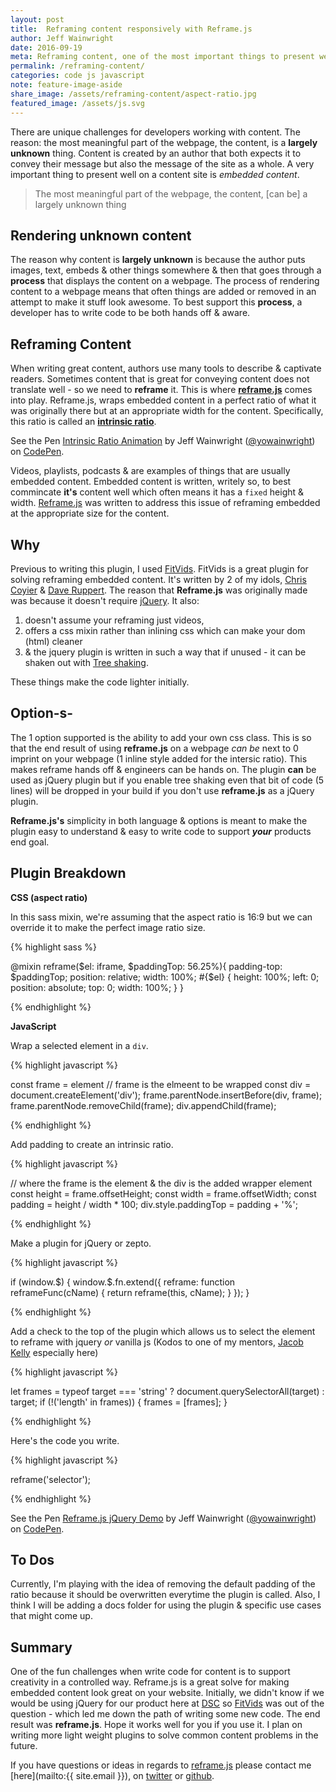 ```yaml
---
layout: post
title:  Reframing content responsively with Reframe.js 
author: Jeff Wainwright
date: 2016-09-19
meta: Reframing content, one of the most important things to present well on a content site is embedded content.
permalink: /reframing-content/
categories: code js javascript
note: feature-image-aside
share_image: /assets/reframing-content/aspect-ratio.jpg
featured_image: /assets/js.svg
---
```


There are unique challenges for developers working with content. The reason: the most meaningful part of the webpage, the content, is a **largely unknown** thing. Content is created by an author that both expects it to convey their message but also the message of the site as a whole. A very important thing to present well on a content site is _embedded content_.

> The most meaningful part of the webpage, the content, [can be] a largely unknown thing

## Rendering unknown content

The reason why content is **largely unknown** is because the author puts images, text, embeds & other things somewhere & then that goes through a **process** that displays the content on a webpage. The process of rendering content to a webpage means that often things are added or removed in an attempt to make it stuff look awesome. To best support this **process**, a developer has to write code to be both hands off & aware.

## Reframing Content

When writing great content, authors use many tools to describe & captivate readers. Sometimes content that is great for conveying content does not translate well - so we need to **reframe** it. This is where **[reframe.js](https://dollarshaveclub.github.io/reframe.js/)** comes into play. Reframe.js, wraps embedded content in a perfect ratio of what it was originally there but at an appropriate width for the content. Specifically, this ratio is called an **[intrinsic ratio](http://alistapart.com/article/creating-intrinsic-ratios-for-video)**. 

<p data-height="380" data-theme-id="0" data-slug-hash="qaaGYV" data-default-tab="result" data-user="yowainwright" data-embed-version="2" class="codepen">See the Pen <a href="http://codepen.io/yowainwright/pen/qaaGYV/">Intrinsic Ratio Animation</a> by Jeff Wainwright (<a href="http://codepen.io/yowainwright">@yowainwright</a>) on <a href="http://codepen.io">CodePen</a>.</p>
<script async src="//assets.codepen.io/assets/embed/ei.js"></script>

Videos, playlists, podcasts & are examples of things that are usually embedded content. Embedded content is written, writely so, to best commincate **it's** content well which often means it has a `fixed` height & width. [Reframe.js](https://github.com/dollarshaveclub/reframe.js) was written to address this issue of reframing embedded at the appropriate size for the content.

## Why

Previous to writing this plugin, I used [FitVids](http://fitvidsjs.com/). FitVids is a great plugin for solving reframing embedded content. It's written by 2 of my idols, [Chris Coyier](http://chriscoyier.net/) & [Dave Ruppert](http://daverupert.com/). The reason that **Reframe.js** was originally made was because it doesn't require [jQuery](http://jquery.com/). 
It also: 

1. doesn't assume your reframing just videos, 
2. offers a css mixin rather than inlining css which can make your dom (html) cleaner 
3. & the jquery plugin is written in such a way that if unused - it can be shaken out with [Tree shaking](https://medium.com/@Rich_Harris/tree-shaking-versus-dead-code-elimination-d3765df85c80#.ccnp22e5f).

These things make the code lighter initially.

## Option-s-

The 1 option supported is the ability to add your own css class. This is so that the end result of using **reframe.js** on a webpage _can be_ next to 0 imprint on your webpage (1 inline style added for the intersic ratio). This makes reframe hands off & engineers can be hands on. The plugin **can** be used as jQuery plugin but if you enable tree shaking even that bit of code (5 lines) will be dropped in your build if you don't use **reframe.js** as a jQuery plugin. 

**Reframe.js's** simplicity in both language & options is meant to make the plugin easy to understand & easy to write code to support _**your**_ products end goal. 

## Plugin Breakdown

**CSS (aspect ratio)**

In this sass mixin, we're assuming that the aspect ratio is 16:9 but we can override it to make the perfect image ratio size.

{% highlight sass %}

@mixin reframe($el: iframe, $paddingTop: 56.25%){
  padding-top: $paddingTop;
  position: relative;
  width: 100%;
  #{$el} {
    height: 100%;
    left: 0;
    position: absolute;
    top: 0;
    width: 100%;
  }
}

{% endhighlight %}

**JavaScript**

Wrap a selected element in a `div`.

{% highlight javascript %}

const frame = element // frame is the elmeent to be wrapped
const div = document.createElement('div');
frame.parentNode.insertBefore(div, frame);
frame.parentNode.removeChild(frame);
div.appendChild(frame);

{% endhighlight %}

Add padding to create an intrinsic ratio.

{% highlight javascript %}

// where the frame is the element & the div is the added wrapper element
const height = frame.offsetHeight;
const width = frame.offsetWidth;
const padding = height / width * 100;
div.style.paddingTop = padding + '%';

{% endhighlight %}

Make a plugin for jQuery or zepto.

{% highlight javascript %}

if (window.$) {
  window.$.fn.extend({
    reframe: function reframeFunc(cName) {
      return reframe(this, cName);
    }
  });
}

{% endhighlight %}

Add a check to the top of the plugin which allows us to select the element to reframe with jquery _or_ vanilla js (Kodos to one of my mentors, [Jacob Kelly](http://jakiestfu.com/) especially here)

{% highlight javascript %}

let frames = typeof target === 'string' ? document.querySelectorAll(target) : target;
if (!('length' in frames)) {
  frames = [frames];
}

{% endhighlight %}

Here's the code you write.

{% highlight javascript %}

reframe('selector');

{% endhighlight %}

<p data-height="380" data-theme-id="0" data-slug-hash="Gjjbak" data-default-tab="css,result" data-user="yowainwright" data-embed-version="2" class="codepen">See the Pen <a href="http://codepen.io/yowainwright/pen/Gjjbak/">Reframe.js jQuery Demo</a> by Jeff Wainwright (<a href="http://codepen.io/yowainwright">@yowainwright</a>) on <a href="http://codepen.io">CodePen</a>.</p>
<script async src="//assets.codepen.io/assets/embed/ei.js"></script>

## To Dos

Currently, I'm playing with the idea of removing the default padding of the ratio because it should be overwritten everytime the plugin is called.
Also, I think I will be adding a docs folder for using the plugin & specific use cases that might come up.

## Summary

One of the fun challenges when write code for content is to support creativity in a controlled way. Reframe.js is a great solve for making embedded content look great on your website. Initially, we didn't know if we would be using jQuery for our product here at [DSC](https://www.dollarshaveclub.com/) so [FitVids](http://fitvidsjs.com/) was out of the question - which led me down the path of writing some new code. The end result was **reframe.js**. Hope it works well for you if you use it. I plan on writing more light weight plugins to solve common content problems in the future.

If you have questions or ideas in regards to [reframe.js](https://github.com/dollarshaveclub/reframe.js) please contact me [here](mailto:{{ site.email }}), on [twitter](https://twitter.com/yowainwright) or [github](https://github.com/yowainwright). 
